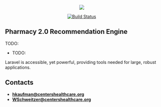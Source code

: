 <p align="center"><img src="https://centershealthcare.com/share/images/logos/corporate.png"></p>

<p align="center">
<a href="https://travis-ci.org/laravel/framework"><img src="https://travis-ci.org/laravel/framework.svg" alt="Build Status"></a>


## Pharmacy 2.0 Recommendation Engine

TODO:

- TODO:


Laravel is accessible, yet powerful, providing tools needed for large, robust applications.

## Contacts

- **hkaufman@centershealthcare.org**
- **WSchweitzer@centershealthcare.org**
